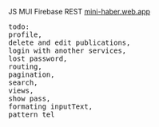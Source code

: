 JS MUI Firebase REST 
<a href="https://mini-haber.web.app/" target="_blank" rel="noopener noreferrer">mini-haber.web.app</a>
<pre>
todo: 
profile,
delete and edit publications,
login with another services,
lost password,
routing,
pagination,
search,
views,
show pass,
formating inputText,
pattern tel

</pre>
